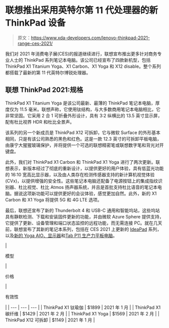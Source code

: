 # 联想推出采用英特尔第 11 代处理器的新 ThinkPad 设备

> 原文：<https://www.xda-developers.com/lenovo-thinkpad-2021-range-ces-2021/>

我们对 2021 年消费电子展(CES)的报道继续进行，联想宣布推出更多针对商务专业人士的 ThinkPad 系列笔记本电脑。该公司已经宣布了四款新机型，包括 ThinkPad X1 Titanium Yoga、X1 Carbon、X1 Yoga 和 X12 disable。整个系列都搭载了最新的第 11 代英特尔博锐处理器。

## 联想 ThinkPad 2021:规格

ThinkPad X1 Titanium Yoga 是该公司最新、最薄的 ThinkPad 笔记本电脑，厚度仅为 11.5 毫米。联想声称，它使用钛结构，与大多数商用笔记本电脑相比，它非常坚固。它采用 2 合 1 可折叠外形设计，具有 3:2 纵横比的 13.5 英寸显示屏，配有杜比视界 HDR 和杜比全景声。

该系列的另一个新成员是 ThinkPad X12 可拆卸，它与微软 Surface 的外形基本相同，只是有该公司熟悉的黑色和红色。这是一款 12.3 英寸的可拆卸平板电脑，由康宁大猩猩玻璃保护，并将提供一个可选的联想精密笔或联想数字笔和背光对开键盘。

此外，我们对 ThinkPad X1 Carbon 和 ThinkPad X1 Yoga 进行了两次更新。联想表示，新版本经过了彻底的重新设计，以提供更好的用户体验，具有低蓝光功能的 16:10 宽高比显示器，以及由人类存在检测传感器支持的新计算机视觉体验(CVx)，以提供增强的安全性。这些笔记本电脑还配备了电源按钮上的集成指纹识别器、杜比视觉、杜比 Atmos 扬声器系统，并且是首批支持杜比语音的笔记本电脑。据说这项新功能可以提供更好的会议体验，感觉更加自然。此外，新的 X1 Carbon 和 X1 Yoga 将提供 5G 和 4G LTE 选项。

最后，联想还宣布了新的 Thunderbolt 4 和 USB-C 通用和智能坞站，这些坞站具有静默检测、下载和安装固件更新的功能，并由微软 Azure Sphere 提供支持，它提供了更新、设备管理和端口状态监控的远程功能，而无需连接 PC。就在几天前，联想宣布了其新的笔记本系列，包括在 CES 2021 上更新的 [IdeaPad](https://www.xda-developers.com/lenovo-ideapad-5g-ideapad-5-pro-ideapad-5i-pro-launch-ces-2021/) 系列，以及[新的 Yoga AIO、显示器](https://www.xda-developers.com/lenovo-yoga-aio-7-pc-l27e30-l24i30-launch-ces-2021/)和[Tab P11 生产力平板电脑](https://www.xda-developers.com/lenovo-tab-p11-snadragon-662-launch-ces-2021/)。

| 

模型

 | 

价格

 | 

有效性

 |
| --- | --- | --- |
| ThinkPad X1 钛瑜伽 | $1899 | 2021 年 1 月 |
| ThinkPad X1 碳纤维 | $1429 | 2021 年 2 月 |
| ThinkPad X1 Yoga | $1569 | 2021 年 2 月 |
| ThinkPad X12 可拆卸 | $1149 | 2021 年 1 月 |